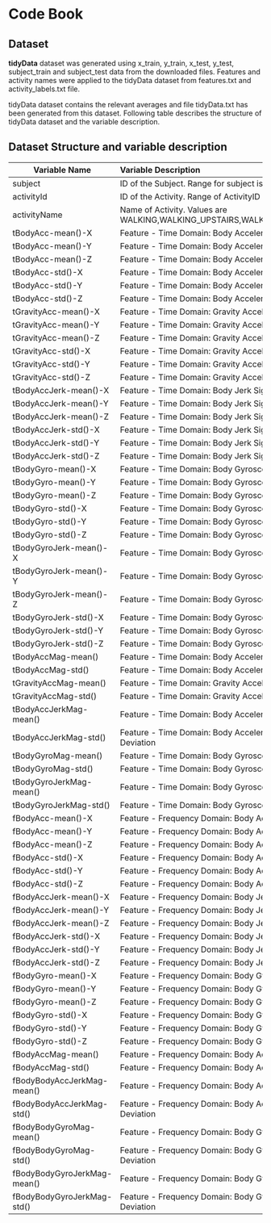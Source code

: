 # Code Book

## Dataset  

**tidyData** dataset was generated using x_train, y_train, x_test, y_test, subject_train and subject_test data from the downloaded files. Features and activity names were applied to the tidyData dataset from features.txt and activity_labels.txt file.

tidyData dataset contains the relevant averages and file tidyData.txt has been generated from this dataset. Following table describes the structure of tidyData dataset and the variable description.

## Dataset Structure and variable description 

|	Variable Name	|	Variable Description	|
|	----------------	|	:----------------------------	|
|	subject	|	ID of the Subject. Range for subject is 1 to 30.	|
|	activityId	|	ID of the Activity. Range of ActivityID is 1 to 6.	|
|	activityName	|	Name of Activity. Values are WALKING,WALKING_UPSTAIRS,WALKING_DOWNSTAIRS,SITTING,STANDING,LAYING	|
|	tBodyAcc-mean()-X	|	Feature - Time Domain: Body Acceleration signal - X Axis - Mean	|
|	tBodyAcc-mean()-Y	|	Feature - Time Domain: Body Acceleration signal - Y Axis - Mean	|
|	tBodyAcc-mean()-Z	|	Feature - Time Domain: Body Acceleration signal - Z Axis - Mean	|
|	tBodyAcc-std()-X	|	Feature - Time Domain: Body Acceleration signal - X Axis - Standard Deviation	|
|	tBodyAcc-std()-Y	|	Feature - Time Domain: Body Acceleration signal - Y Axis - Standard Deviation	|
|	tBodyAcc-std()-Z	|	Feature - Time Domain: Body Acceleration signal - Z Axis - Standard Deviation	|
|	tGravityAcc-mean()-X	|	Feature - Time Domain: Gravity Acceleration signal - X Axis - Mean	|
|	tGravityAcc-mean()-Y	|	Feature - Time Domain: Gravity Acceleration signal - Y Axis - Mean	|
|	tGravityAcc-mean()-Z	|	Feature - Time Domain: Gravity Acceleration signal - Z Axis - Mean	|
|	tGravityAcc-std()-X	|	Feature - Time Domain: Gravity Acceleration signal - X Axis - Standard Deviation	|
|	tGravityAcc-std()-Y	|	Feature - Time Domain: Gravity Acceleration signal - Y Axis - Standard Deviation	|
|	tGravityAcc-std()-Z	|	Feature - Time Domain: Gravity Acceleration signal - Z Axis - Standard Deviation	|
|	tBodyAccJerk-mean()-X	|	Feature - Time Domain: Body Jerk Signal - X Axis - Mean	|
|	tBodyAccJerk-mean()-Y	|	Feature - Time Domain: Body Jerk Signal - Y Axis - Mean	|
|	tBodyAccJerk-mean()-Z	|	Feature - Time Domain: Body Jerk Signal - Z Axis - Mean	|
|	tBodyAccJerk-std()-X	|	Feature - Time Domain: Body Jerk Signal - X Axis - Standard Deviation	|
|	tBodyAccJerk-std()-Y	|	Feature - Time Domain: Body Jerk Signal - Y Axis - Standard Deviation	|
|	tBodyAccJerk-std()-Z	|	Feature - Time Domain: Body Jerk Signal - Z Axis - Standard Deviation	|
|	tBodyGyro-mean()-X	|	Feature - Time Domain: Body Gyroscope Signal - X Axis - Mean	|
|	tBodyGyro-mean()-Y	|	Feature - Time Domain: Body Gyroscope Signal - Y Axis - Mean	|
|	tBodyGyro-mean()-Z	|	Feature - Time Domain: Body Gyroscope Signal - Z Axis - Mean	|
|	tBodyGyro-std()-X	|	Feature - Time Domain: Body Gyroscope Signal - X Axis - Standard Deviation	|
|	tBodyGyro-std()-Y	|	Feature - Time Domain: Body Gyroscope Signal - Y Axis - Standard Deviation	|
|	tBodyGyro-std()-Z	|	Feature - Time Domain: Body Gyroscope Signal - Z Axis - Standard Deviation	|
|	tBodyGyroJerk-mean()-X	|	Feature - Time Domain: Body Gyroscope Jerk Signal - X Axis - Mean	|
|	tBodyGyroJerk-mean()-Y	|	Feature - Time Domain: Body Gyroscope Jerk Signal - Y Axis - Mean	|
|	tBodyGyroJerk-mean()-Z	|	Feature - Time Domain: Body Gyroscope Jerk Signal - Z Axis - Mean	|
|	tBodyGyroJerk-std()-X	|	Feature - Time Domain: Body Gyroscope Jerk Signal - X Axis - Standard Deviation	|
|	tBodyGyroJerk-std()-Y	|	Feature - Time Domain: Body Gyroscope Jerk Signal - Y Axis - Standard Deviation	|
|	tBodyGyroJerk-std()-Z	|	Feature - Time Domain: Body Gyroscope Jerk Signal - Z Axis - Standard Deviation	|
|	tBodyAccMag-mean()	|	Feature - Time Domain: Body Accelerometer Magnitude - Mean	|
|	tBodyAccMag-std()	|	Feature - Time Domain: Body Accelerometer Magnitude - Standard Deviation	|
|	tGravityAccMag-mean()	|	Feature - Time Domain: Gravity Accelerometer Magnitude - Mean	|
|	tGravityAccMag-std()	|	Feature - Time Domain: Gravity Accelerometer Magnitude - Standard Deviation	|
|	tBodyAccJerkMag-mean()	|	Feature - Time Domain: Body Accelerometer Jerk Signal Magnitude - Mean	|
|	tBodyAccJerkMag-std()	|	Feature - Time Domain: Body Accelerometer Jerk Signal Magnitude - Standard Deviation	|
|	tBodyGyroMag-mean()	|	Feature - Time Domain: Body Gyroscope Signal Magnitude - Mean	|
|	tBodyGyroMag-std()	|	Feature - Time Domain: Body Gyroscope Signal Magnitude - Standard Deviation	|
|	tBodyGyroJerkMag-mean()	|	Feature - Time Domain: Body Gyroscope Jerk Signal Magnitude - Mean	|
|	tBodyGyroJerkMag-std()	|	Feature - Time Domain: Body Gyroscope Jerk Signal Magnitude - Standard Deviation	|
|	fBodyAcc-mean()-X	|	Feature - Frequency Domain: Body Acceleration signal - X Axis - Mean	|
|	fBodyAcc-mean()-Y	|	Feature - Frequency Domain: Body Acceleration signal - Y Axis - Mean	|
|	fBodyAcc-mean()-Z	|	Feature - Frequency Domain: Body Acceleration signal - Z Axis - Mean	|
|	fBodyAcc-std()-X	|	Feature - Frequency Domain: Body Acceleration signal - X Axis - Standard Deviation	|
|	fBodyAcc-std()-Y	|	Feature - Frequency Domain: Body Acceleration signal - Y Axis - Standard Deviation	|
|	fBodyAcc-std()-Z	|	Feature - Frequency Domain: Body Acceleration signal - Z Axis - Standard Deviation	|
|	fBodyAccJerk-mean()-X	|	Feature - Frequency Domain: Body Jerk Signal - X Axis - Mean	|
|	fBodyAccJerk-mean()-Y	|	Feature - Frequency Domain: Body Jerk Signal - Y Axis - Mean	|
|	fBodyAccJerk-mean()-Z	|	Feature - Frequency Domain: Body Jerk Signal - Z Axis - Mean	|
|	fBodyAccJerk-std()-X	|	Feature - Frequency Domain: Body Jerk Signal - X Axis - Standard Deviation	|
|	fBodyAccJerk-std()-Y	|	Feature - Frequency Domain: Body Jerk Signal - Y Axis - Standard Deviation	|
|	fBodyAccJerk-std()-Z	|	Feature - Frequency Domain: Body Jerk Signal - Z Axis - Standard Deviation	|
|	fBodyGyro-mean()-X	|	Feature - Frequency Domain: Body Gyroscope Signal - X Axis - Mean	|
|	fBodyGyro-mean()-Y	|	Feature - Frequency Domain: Body Gyroscope Signal - Y Axis - Mean	|
|	fBodyGyro-mean()-Z	|	Feature - Frequency Domain: Body Gyroscope Signal - Z Axis - Mean	|
|	fBodyGyro-std()-X	|	Feature - Frequency Domain: Body Gyroscope Signal - X Axis - Standard Deviation	|
|	fBodyGyro-std()-Y	|	Feature - Frequency Domain: Body Gyroscope Signal - Y Axis - Standard Deviation	|
|	fBodyGyro-std()-Z	|	Feature - Frequency Domain: Body Gyroscope Signal - Z Axis - Standard Deviation	|
|	fBodyAccMag-mean()	|	Feature - Frequency Domain: Body Accelerometer Magnitude - Mean	|
|	fBodyAccMag-std()	|	Feature - Frequency Domain: Body Accelerometer Magnitude - Standard Deviation	|
|	fBodyBodyAccJerkMag-mean()	|	Feature - Frequency Domain: Body Accelerometer Jerk Signal Magnitude - Mean	|
|	fBodyBodyAccJerkMag-std()	|	Feature - Frequency Domain: Body Accelerometer Jerk Signal Magnitude - Standard Deviation	|
|	fBodyBodyGyroMag-mean()	|	Feature - Frequency Domain: Body Gyroscope Signal Magnitude - Mean	|
|	fBodyBodyGyroMag-std()	|	Feature - Frequency Domain: Body Gyroscope Signal Magnitude - Standard Deviation	|
|	fBodyBodyGyroJerkMag-mean()	|	Feature - Frequency Domain: Body Gyroscope Jerk Signal Magnitude - Mean	|
|	fBodyBodyGyroJerkMag-std()	|	Feature - Frequency Domain: Body Gyroscope Jerk Signal Magnitude - Standard Deviation	|


